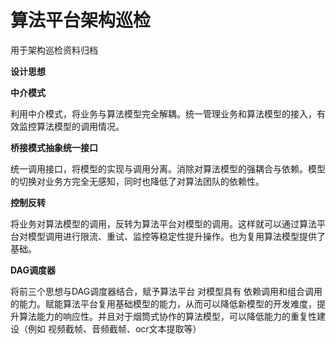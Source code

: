 # 算法平台架构巡检
用于架构巡检资料归档

<p><strong>设计思想</strong></p>

<p><strong>中介模式</strong></p>
利用中介模式，将业务与算法模型完全解耦。统一管理业务和算法模型的接入，有效监控算法模型的调用情况。

<p><strong>桥接模式抽象统一接口</strong></p>
统一调用接口，将模型的实现与调用分离。消除对算法模型的强耦合与依赖。模型的切换对业务方完全无感知，同时也降低了对算法团队的依赖性。

<p><strong>控制反转</strong></p>
将业务对算法模型的调用，反转为算法平台对模型的调用。这样就可以通过算法平台对模型调用进行限流、重试、监控等稳定性提升操作。也为复用算法模型提供了基础。

<p><strong>DAG调度器</strong></p>
将前三个思想与DAG调度器结合，赋予算法平台 对模型具有 依赖调用和组合调用的能力。赋能算法平台复用基础模型的能力，从而可以降低新模型的开发难度，提升算法能力的响应性。并且对于烟筒式协作的算法模型，可以降低能力的重复性建设（例如 视频截帧、音频截帧、ocr文本提取等）
